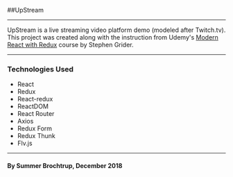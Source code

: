 ##UpStream

---

UpStream is a live streaming video platform demo (modeled after Twitch.tv). This project was created along with the instruction from Udemy's [Modern React with Redux](https://www.udemy.com/react-redux/) course by Stephen Grider.

---

### Technologies Used
* React
* Redux
* React-redux
* ReactDOM
* React Router
* Axios
* Redux Form
* Redux Thunk
* Flv.js

---

#### By Summer Brochtrup, December 2018
